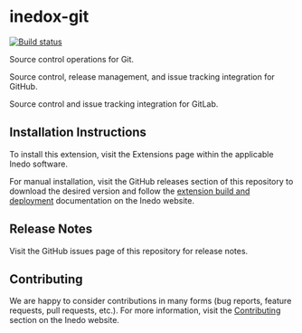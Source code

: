 # inedox-git

[![Build status](https://buildmaster.inedo.com/api/ci-badges/image?API_Key=badges&$ApplicationId=5)](https://buildmaster.inedo.com/api/ci-badges/link?API_Key=badges&$ApplicationId=5)

Source control operations for Git.

Source control, release management, and issue tracking integration for GitHub.

Source control and issue tracking integration for GitLab.

## Installation Instructions

To install this extension, visit the Extensions page within the applicable Inedo software.

For manual installation, visit the GitHub releases section of this repository to download the desired version and follow the [extension build and deployment](https://inedo.com/support/documentation/various/inedo-sdk/creating#building-deploying) documentation on the Inedo website.

## Release Notes

Visit the GitHub issues page of this repository for release notes.

## Contributing

We are happy to consider contributions in many forms (bug reports, feature requests, pull requests, etc.). For more information, visit the [Contributing](https://inedo.com/open/contributing) section on the Inedo website.

